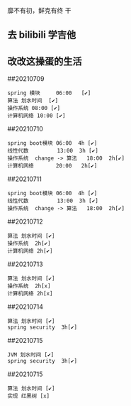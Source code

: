 靡不有初，鲜克有终    干


## 去 bilibili 学吉他

## 改改这操蛋的生活

##20210709

```
spring 模块     06:00   [✔]
算法 划水时间  [✔]
操作系统 08:00 [✔]
计算机网络 10:00 [✔]  
```

##20210710
```
spring boot模块 06:00  4h [✔]
线性代数         13:00  3h [✔]
操作系统  change -> 算法   18:00  2h[✔]
计算机网络       20:00   2h[✔]
```

##20210711
```
spring boot模块 06:00  4h [✔]
线性代数         13:00  3h [✔]
操作系统  change -> 算法   18:00  2h[✔]
```

##20210712
```
算法 划水时间 [✔]
操作系统  2h[✔]
计算机网络 2h[✔]
```

##20210713
```
算法 划水时间 [✔]
操作系统  2h[x]
计算机网络 2h[x]
```

##20210714
```
算法 划水时间 [✔]
spring security  3h[✔]
```

##20210715
```
JVM 划水时间 [✔]
spring security  3h[✔]
```

##20210715
```
算法 划水时间 [✔]
实现 红黑树 [x]
```